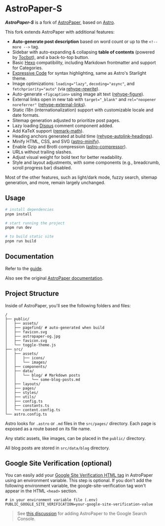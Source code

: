 # AstroPaper-S

***AstroPaper-S*** is a fork of [AstroPaper](https://github.com/satnaing/astro-paper), based on [Astro](https://astro.build/).

This fork extends AstroPaper with additional features:

- **Auto-generate post description** based on word count or up to the `<!-- more -->` tag.
- Sidebar with auto-expanding & collapsing **table of contents** (powered by [Tocbot](https://tscanlin.github.io/tocbot/)), and a back-to-top button.
- Basic [Hexo](https://github.com/hexojs/hexo) compatibility, including Markdown frontmatter and support for Categories.
- [Expressive Code](https://expressive-code.com/) for syntax highlighting, same as Astro's Starlight theme.
- Image optimizations: `loading="lazy"`, `decoding="async"`, and `fetchpriority="auto"` (via [rehype-rewrite](https://github.com/jaywcjlove/rehype-rewrite)).
- Auto-generate `<figcaption>` using image alt text ([rehype-figure](https://github.com/Microflash/rehype-figure)).
- External links open in new tab with `target="_blank"` and `rel="noopener noreferrer"` ([rehype-external-links](https://github.com/rehypejs/rehype-external-links)).
- Static i18n (internationalization) support with customizable locale and date formats.
- Sitemap generation adjusted to prioritize post pages.
- Lazy loading [Disqus](https://disqus.com/) comment component added.
- Add KaTeX support ([remark-math](https://github.com/remarkjs/remark-math)).
- Heading anchors generated at build time ([rehype-autolink-headings](https://github.com/rehypejs/rehype-autolink-headings)).
- Minify HTML, CSS, and SVG ([astro-minify](https://www.npmjs.com/package/@zokki/astro-minify)).
- Enable Gzip and Brotli compression ([astro-compressor](https://github.com/sondr3/astro-compressor)).
- URLs without trailing slashes.
- Adjust visual weight for bold text for better readability.
- Style and layout adjustments, with some components (e.g., breadcrumb, scroll progress bar) disabled.

Most of the other features, such as light/dark mode, fuzzy search, sitemap generation, and more, remain largely unchanged.

## Usage

```bash
# install dependencies
pnpm install

# start running the project
pnpm run dev

# to build static site
pnpm run build
```

## Documentation

Refer to the [guide](https://astro-paper-s.ziteh.dev/posts/astro-paper-s/how-to-config-astro-paper-s).

Also see the original [AstroPaper documentation](https://github.com/satnaing/astro-paper?tab=readme-ov-file#-documentation).

## Project Structure

Inside of AstroPaper, you'll see the following folders and files:

```text
/
├── public/
│   ├── assets/
│   ├── pagefind/ # auto-generated when build
│   ├── favicon.svg
│   ├── astropaper-og.jpg
│   ├── favicon.svg
│   └── toggle-theme.js
├── src/
│   ├── assets/
│   │   ├── icons/
│   │   └── images/
│   ├── components/
│   ├── data/
│   │   └── blog/ # Markdown posts
│   │       └── some-blog-posts.md
│   ├── layouts/
│   ├── pages/
│   ├── styles/
│   ├── utils/
│   ├── config.ts
│   ├── constants.ts
│   └── content.config.ts
└── astro.config.ts
```

Astro looks for `.astro` or `.md` files in the `src/pages/` directory. Each page is exposed as a route based on its file name.

Any static assets, like images, can be placed in the `public/` directory.

All blog posts are stored in `src/data/blog` directory.

## Google Site Verification (optional)

You can easily add your [Google Site Verification HTML tag](https://support.google.com/webmasters/answer/9008080#meta_tag_verification&zippy=%2Chtml-tag) in AstroPaper using an environment variable. This step is optional. If you don't add the following environment variable, the google-site-verification tag won't appear in the HTML `<head>` section.

```env
# in your environment variable file (.env)
PUBLIC_GOOGLE_SITE_VERIFICATION=your-google-site-verification-value
```

> See [this discussion](https://github.com/satnaing/astro-paper/discussions/334#discussioncomment-10139247) for adding AstroPaper to the Google Search Console.
